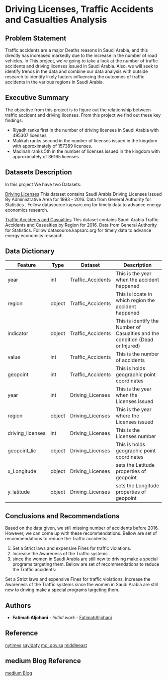 # Driving Licenses, Traffic Accidents and Casualties Analysis


## Problem Statement

Traffic accidents are a major Deaths reasons  in Saudi Arabia, and this  directly has increased markedly due to the increase in the number of road vehicles.
In This project, we're going to take a look at the number of traffic accidents and driving licenses issued in Saudi Arabia. Also, we will seek to identify trends in the data and combine our data analysis with outside research to identify likely factors influencing the outcomes of traffic accidents in the various regions in Saudi Arabia.


## Executive Summary

The objective from this project is to figure out the relationship between traffic accident and driving licenses.
From this project we find out these key findings:
* Riyadh ranks first in the number of driving licenses in Saudi Arabia with 495307 licenses
* Makkah ranks second in the number of licenses issued in the kingdom with approximately of 157389 licenses.
* Madinah ranks 5th in the number of licenses issued in the kingdom with approximately of 36165 licenses.


## Datasets Description

In this project We have two Datasets:

[Driving Licenses](https://datasource.kapsarc.org/explore/dataset/saudi-arabia-driving-licenses-issued-in-the-kingdom-2004-2008/information/?disjunctive.administritive_area&sort=time_period&location=5,24.37495,45.08024&basemap=jawg.streets)
This dataset contains Saudi Arabia Driving Licenses Issued By Administrative Area for 1993 - 2016. Data from General Authority for Statistics . Follow datasource.kapsarc.org for timely data to advance energy economics research.

[Traffic Accidents and Casualties](https://datasource.kapsarc.org/explore/dataset/saudi-arabia-traffic-accidents-and-casualties-injured-dead-2008/export/?disjunctive.region&disjunctive.indicator&sort=time_period)
This dataset contains Saudi Arabia Traffic Accidents and Casualties by Region for 2016. Data from General Authority for Statistics. Follow datasource.kapsarc.org for timely data to advance energy economics research.


##  Data Dictionary

|Feature|Type|Dataset|Description|
|---|---|---|---|
|year|int|Traffic_Accidents|This is the year when the accident happened|
|region|object|Traffic_Accidents|This is locate in which region the accident happened|
|indicator|object|Traffic_Accidents|This is identify the Number of Casualties and the condition (Dead or Injured)|
|value|int|Traffic_Accidents|This is the number of accidents|
|geopoint|int|Traffic_Accidents|This is holds geographic point coordinates|
|year|int|Driving_Licenses|This is the year when the Licenses issued|
|region|object|Driving_Licenses|This is the year where the Licenses issued|
|driving_licenses|int|Driving_Licenses|This is the Licenses number |
|geopoint_lic|object|Driving_Licenses|This is holds geographic point coordinates|
|x_Longitude|object|Driving_Licenses|sets the Latitude properties of geopoint|
|y_latitude|object|Driving_Licenses|sets the Longitude properties of geopoint|


## Conclusions and Recommendations

Based on the data given, we still missing number of accidents before 2016. However, we can come up with these recommendations.
Bellow are set of recommendations to reduce the Traffic accidents:
1. Set a Strict laws and expensive Fines for traffic violations.
2. Increase the Awareness of the Traffic systems
3. since the women in Saudi Arabia are still new to driving make a special programs targeting them.
Bellow are set of recommendations to reduce the Traffic accidents:

Set a Strict laws and expensive Fines for traffic violations.
Increase the Awareness of the Traffic systems
since the women in Saudi Arabia are still new to driving make a special programs targeting them.

## Authors

* **Fatimah Aljohani** - *Initial work* - [FatimahAljohani](https://git.generalassemb.ly/fatmahaljohani)

## Reference

[nytimes](https://www.nytimes.com/2019/06/24/world/middleeast/saudi-driving-ban-anniversary.html)
[sayidaty](https://cars.sayidaty.net/node/12561/)
[moi.gov.sa](https://www.moi.gov.sa/wps/portal/Home/sectors/publicsecurity/traffic/contents/!ut/p/z1/pVPLbsIwEPyVcugRef0gCUcX0jhAiwIKEF-q1E1at-QBjdLH19dwQCotBMSe1tLsrGc8RhItkMzjWj_HlS7yeGnOkbQewGdMYEaGXj_oAA-G7tjvUwIuoPkW0A28nhAbAOYWcN8mY_A72PMJkqfM7wDAnVvgnM6EsAMyHp443_O4YPYIwBl5HfC5CCfdgFLg9MT9B4pD0_wMSSRVXpXVC4qqdZymWl3DrslinV9DrYvl1tGrMjGuVjp534yVSj-hyGaUxhYAYxa2sbJiRUmqEqoINq2y9y36ewd5XMF8s6vBpCYO-duHf57pKMDB-4A9FZygyMi0D8vEaF7r5AOFebHOTDKnZzgooIndvoD9OHVILqAeNMXP_E_9ulpJbkJY5FXyWaHFOSmcJjkqs9BU5tCv9tvETe9cyqJB_X1z35aPjLdaP3rWooE!/dz/d5/L2dBISEvZ0FBIS9nQSEh/)
[middleeast](https://www.nytimes.com/2019/06/24/world/middleeast/saudi-driving-ban-anniversary.html)

## medium Blog Reference
[medium Blog](https://medium.com/@fatmah.aljohani/driving-licenses-traffic-accidents-and-casualties-analysis-74c540d6d08f)
